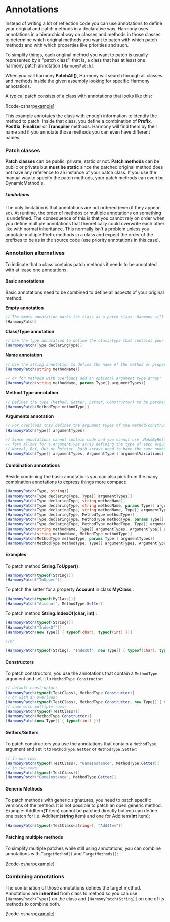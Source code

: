 # Annotations

Instead of writing a lot of reflection code you can use annotations to define your original and patch methods in a declarative way. Harmony uses annotations in a hierarchical way on classes and methods in those classes to determine which original methods you want to patch with which patch methods and with which properties like priorities and such.

To simplify things, each original method you want to patch is usually represented by a "patch class", that is, a class that has at least one harmony patch annotation `[HarmonyPatch]`.

When you call harmony.**PatchAll()**, Harmony will search through all classes and methods inside the given assembly looking for specific Harmony annotations.

A typical patch consists of a class with annotations that looks like this:

[!code-csharp[example](../examples/annotations_basic.cs?name=example)]

This example annotates the class with enough information to identify the method to patch. Inside that class, you define a combination of **Prefix**, **Postfix**, **Finalizer** or **Transpiler** methods. Harmony will find them by their name and if you annotate those methods you can even have different names.

### Patch classes

**Patch classes** can be public, private, static or not. **Patch methods** can be public or private but **must be static** since the patched original method does not have any reference to an instance of your patch class. If you use the manual way to specify the patch methods, your patch methods can even be DynamicMethod's.

##### Limitations

The only limitation is that annotations are not ordered (even if they appear so). At runtime, the order of methdos or multiple annotations on something is undefined. The consequence of this is that you cannot rely on order when you define multiple annotations that theoretically could overwrite each other like with normal inheritance. This normally isn't a problem unless you annotate multiple Prefix methods in a class and expect the order of the prefixes to be as in the source code (use priority annotations in this case).

### Annotation alternatives

To indicate that a class contains patch methods it needs to be annotated with at lease one annotations.

#### Basic annotations

Basic annotations need to be combined to define all aspects of your original method:

**Empty annotation**

```csharp
// The empty annotation marks the class as a patch class. Harmony will consider the class and its methods.
[HarmonyPatch]
```

**Class/Type annotation**

```csharp
// Use the type annotation to define the class/type that contains your original method/property/constructor
[HarmonyPatch(Type declaringType)]
```

**Name annotation**

```csharp
// Use the string annotation to define the name of the method or property
[HarmonyPatch(string methodName)]

// or for methods with overloads add an optional argument type array:
[HarmonyPatch(string methodName, params Type[] argumentTypes)]
```

**Method Type annotation**

```csharp
// Defines the type (Method, Getter, Setter, Constructor) to be patched
[HarmonyPatch(MethodType methodType)]
```

**Arguments annotation**

```csharp
// For overloads this defines the argument types of the method/constructor
[HarmonyPatch(Type[] argumentTypes)]

// Since annotations cannot contain code and you cannot use .MakeByRefType(), the second
// form allows for a ArgumentType array defining the type of each argument type
// Normal, Ref, Out or Pointer. Both arrays need to have the same number of elements:
[HarmonyPatch(Type[] argumentTypes, ArgumentType[] argumentVariations)]
```

#### Combination annotations

Beside combining the basic annotations you can also pick from the many combination annotations to express things more compact:

```csharp
[HarmonyPatch(Type, string)]
[HarmonyPatch(Type declaringType, Type[] argumentTypes)]
[HarmonyPatch(Type declaringType, string methodName)]
[HarmonyPatch(Type declaringType, string methodName, params Type[] argumentTypes)]
[HarmonyPatch(Type declaringType, string methodName, Type[] argumentTypes, ArgumentType[] argumentVariations)]
[HarmonyPatch(Type declaringType, MethodType methodType)]
[HarmonyPatch(Type declaringType, MethodType methodType, params Type[] argumentTypes)]
[HarmonyPatch(Type declaringType, MethodType methodType, Type[] argumentTypes, ArgumentType[] argumentVariations)]
[HarmonyPatch(string methodName, Type[] argumentTypes, ArgumentType[] argumentVariations)]
[HarmonyPatch(string methodName, MethodType methodType)]
[HarmonyPatch(MethodType methodType, params Type[] argumentTypes)]
[HarmonyPatch(MethodType methodType, Type[] argumentTypes, ArgumentType[] argumentVariations)]
```

#### Examples

To patch method **String.ToUpper()** :

```csharp
[HarmonyPatch(typeof(String))]
[HarmonyPatch("ToUpper")]
```

To patch the setter for a property **Account** in class **MyClass** :

```csharp
[HarmonyPatch(typeof(MyClass))]
[HarmonyPatch("Account", MethodType.Setter)]
```

To patch method **String.IndexOf(char, int)** :

```csharp
[HarmonyPatch(typeof(String))]
[HarmonyPatch("IndexOf")]
[HarmonyPatch(new Type[] { typeof(char), typeof(int) })]

//or

[HarmonyPatch(typeof(String), "IndexOf", new Type[] { typeof(char), typeof(int) })]
```

#### Constructors

To patch constructors, you use the annotations that contain a `MethodType` argument and set it to `MethodType.Constructor`:

```csharp
// default constructor:
[HarmonyPatch(typeof(TestClass), MethodType.Constructor)]
// or with an overload:
[HarmonyPatch(typeof(TestClass), MethodType.Constructor, new Type[] { typeof(int) })]
// same with multiple rows:
[HarmonyPatch(typeof(TestClass))]
[HarmonyPatch(MethodType.Constructor)]
[HarmonyPatch(new Type[] { typeof(int) })]
```

#### Getters/Setters

To patch constructors you use the annotations that contain a `MethodType` argument and set it to `MethodType.Getter` or `MethodType.Setter`:

```csharp
// in one row:
[HarmonyPatch(typeof(TestClass), "GameInstance", MethodType.Getter)]
// in two rows:
[HarmonyPatch(typeof(TestClass))]
[HarmonyPatch("GameInstance", MethodType.Getter)]
```

#### Generic Methods

To patch methods with generic signatures, you need to patch specific versions of the method. It is not possible to patch an open generic method. Example: AddItem(**T** item) cannot be patched directly but you can define one patch for i.e. AddItem(**string** item) and one for AddItem(**int** item):

```csharp
[HarmonyPatch(typeof(TestClass<string>), "AddItem")]
```

#### Patching multiple methods

To simplify multiple patches while still using annotations, you can combine annotations with `TargetMethod()` and `TargetMethods()`:

[!code-csharp[example](../examples/annotations_multiple.cs?name=example)]

### Combining annotations

The combination of those annotations defines the target method. Annotations are **inherited** from class to method so you can use `[HarmonyPatch(Type)]` on the class and `[HarmonyPatch(String)]` on one of its methods to combine both.

[!code-csharp[example](../examples/annotations_combining.cs?name=example)]

